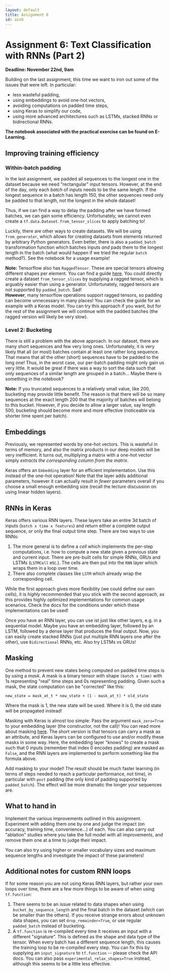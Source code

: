 ```yaml
---
layout: default
title: Assignment 6
id: ass6
---
```



# Assignment 6: Text Classification with RNNs (Part 2)
**Deadline: November 22nd, 9am**

Building on the last assignment, this time we want to iron out some of the issues
that were left. In particular:
- less wasteful padding,
- using embeddings to avoid one-hot vectors,
- avoiding computations on padded time steps,
- using Keras to simplify our code,
- using more advanced architectures such as LSTMs, stacked RNNs or 
  bidirectional RNNs.
  
**The notebook associated with the practical exercise can be found on E-Learning.**


## Improving training efficiency

### Within-batch padding
In the last assignment, we padded all sequences to the longest one in the dataset
because we need "rectangular" input tensors.
However, at the end of the day, only each _batch_ of inputs needs to be the same
length. If the longest sequence in a batch has length 150, the other sequences
need only be padded to that length, not the longest in the whole dataset!

Thus, if we can find a way to delay the padding after we have formed batches, we can
gain some efficiency. Unfortunately, we cannot even create a `tf.data.Dataset.from_tensor_slices`
to apply batching to!

Luckily, there are other ways to create datasets. We will be using `from_generator`,
which allows for creating datasets from elements returned by arbitrary Python
generators. Even better, there is also a `padded_batch` transformation function
which batches inputs _and_ pads them to the longest length in the batch (what
would happen if we tried the regular `batch` method?). See the notebook for a
usage example!

**Note:** Tensorflow also has `RaggedTensor`. These are special tensors allowing
different shapes per element. You can find a guide 
[here](https://www.tensorflow.org/guide/ragged_tensor). You could directly
create a dataset `from_tensor_slices` by supplying a ragged tensor, which is 
arguably easier than using a generator. Unfortunately, ragged tensors are not
supported by `padded_batch`. Sad!  
**However**, many tensorflow operations support ragged tensors, so padding can
become unnecessary in many places! You can check the guide for an example with a
Keras model. You can try this approach if you want, but for the rest of the 
assignment we will continue with the padded batches (the ragged version will likely
be very slow).

### Level 2: Bucketing
There is still a problem with the above approach. In our dataset, there are many
short sequences and few very long ones. Unfortunately, it is very likely that
all (or most) batches contain at least one rather long sequence. That means that
all the other (short) sequences have to be padded to the long one! Thus, in the
worst case, our per-batch padding might only gain us very little. It would be
great if there was a way to sort the data such that only sequences of a similar
length are grouped in a batch... Maybe there is something in the notebook?

**Note:** If you truncated sequences to a relatively small value, like 200, bucketing
may provide little benefit. The reason is that there will be so many sequences
at the exact length 200 that the majority of batches will belong to this bucket.
However, if you decide to allow a larger value, say length 500, bucketing should
become more and more effective (noticeable via shorter time spent per batch).


## Embeddings

Previously, we represented words by one-hot vectors. This is wasteful in terms 
of memory, and also the matrix products in our deep models will be very
inefficient. It turns out, multiplying a matrix with a one-hot vector simply
_extracts the corresponding column from the matrix_.

Keras offers an `Embedding` layer for an efficient implementation. Use this
instead of the one-hot operation! Note that the layer adds additional parameters,
however it can actually result in _fewer_ parameters overall if you choose a small
enough embedding size (recall the lecture discussion on using linear hidden
layers).


## RNNs in Keras

Keras offers various RNN layers. These layers take an entire 3d batch of inputs
(`batch x time x features`) and return either a complete output sequence, or only
the final output time step. There are two ways to use RNNs:
1. The more general is to define a _cell_ which implements the per-step computations,
i.e. how to compute a new state given a previous state and current input. There
  are pre-built cells for simple RNNs, GRUs and LSTMs (`LSTMCell` etc.). The cells are then put
  into the `RNN` layer which wraps them in a loop over time.
2. There also complete classes like `LSTM` which already wrap the corresponding cell.

While the first approach gives more flexibility (we could define our own cells),
it is _highly_ recommended that you stick with the second approach, as this
provides highly optimized implementations for common usage scenarios. Check the
docs for the conditions under which these implementations can be used!

Once you have an RNN layer, you can use ist just like other layers, e.g. in
a sequential model. Maybe you have an embedding layer, followed by an LSTM, 
followed by a dense layer that produces the final output. Now, you can easily
create stacked RNNs (just put multiple RNN layers one after the other), use
`Bidirectional` RNNs, etc. Also try LSTMs vs GRUs!


## Masking

One method to prevent new states being computed on padded time steps is by
using a _mask_. A mask is a binary tensor with shape `(batch x time)` with 1s
representing "real" time steps and 0s representing padding. Given such a mask,
the state computation can be "corrected" like this: 

`new_state = mask_at_t * new_state + (1 - mask_at_t) * old_state`

Where the mask is 1, the new state will be used. Where it is 0, the old state will
be propagated instead!

Masking with Keras is almost too simple: Pass the argument `mask_zero=True` to
your embedding layer (the constructor, not the call)! You can read more about
masking [here](https://www.tensorflow.org/guide/keras/masking_and_padding). The
short version is that tensors can carry a mask as an attribute, and Keras
layers can be configured to use and/or modify these masks in some way. Here,
the embedding layer "knows" to create a mask such that 0 inputs (remember that index
0 encodes padding) are masked as `False`, and the RNN layers are implemented to
perform something like the formula above.

Add masking to your model! The result should be much faster learning 
(in terms of steps needed to reach a particular performance, not time), 
in particular
with `post` padding (the only kind of padding supported by `padded_batch`). The
effect will be more dramatic the longer your sequences are.


## What to hand in

Implement the various improvements outlined in this assignment. Experiment
with adding them one by one and judge the impact (on accuracy, training time,
convenience...) of each. You can also carry out "ablation" studies where you take
the full model with all improvements, and remove them one at a time to judge their
impact. 

You can also try using higher or smaller vocabulary sizes and maximum sequence
lengths and investigate the impact of these parameters!


## Additional notes for custom RNN loops

If for some reason you are not using Keras RNN layers, but rather your own loops
over time, there are a few more things to be aware of when using `tf.function`:
1. There seems to be an issue related to data shapes when using `bucket_by_sequence_length`
and the final batch in the dataset (which can be smaller than the others). If you
   receive strange errors about unknown data shapes, you can set `drop_remainder=True`,
   or use regular `padded_batch` instead of bucketing.
2. A `tf.function` is re-compiled every time it receives an input with a different
"signature". This is defined as the shape and data type of the tensor. When every
   batch has a different sequence length, this causes the training loop to be
   re-compiled every step. You can fix this by supplying an `input_signature` to
   `tf.function` -- please check the API docs. You can also pass `experimental_relax_shapes=True`
   instead, although this seems to be a little less effective.
   
